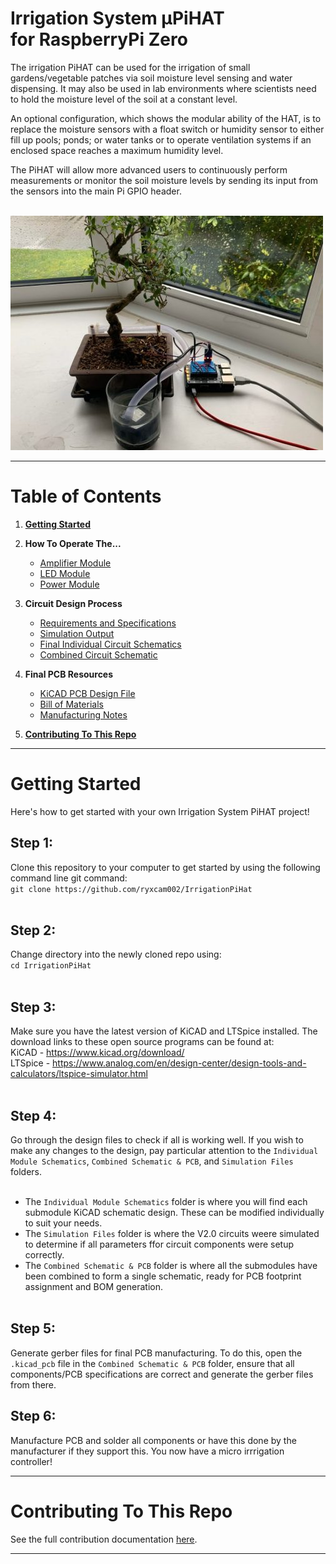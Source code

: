 # **Irrigation System μPiHAT <br>for RaspberryPi Zero**

The irrigation PiHAT can be used for the irrigation of small gardens/vegetable patches via soil moisture level sensing and water dispensing. It may also be used in lab environments where scientists need to hold the moisture level of the soil at a constant level.

An optional configuration, which shows the modular ability of the HAT, is to replace the moisture sensors with a float switch or humidity sensor to either fill up pools; ponds; or water tanks or to operate ventilation systems if an enclosed space reaches a maximum humidity level.

The PiHAT will allow more advanced users to continuously perform measurements or monitor the soil moisture levels by sending its input from the sensors into the main Pi GPIO header.
<br><br>

![Example Irrigation PiHAT in operation](<Combined Schematic & PCB/PCBScreenshots/IrrigationDemo.jpg>)

---

# Table of Contents

1. [**Getting Started**](#getting-started)

2. **How To Operate The...**

   - [Amplifier Module](How-Tos/DesignProcess.md#amplifier-module)
   - [LED Module](How-Tos/DesignProcess.md#led-module)
   - [Power Module](How-Tos/DesignProcess.md#power-module)

3. **Circuit Design Process**

   - [Requirements and Specifications](<Requirements & Specifications.pdf>)
   - [Simulation Output](<Simulation Files/SimulationPlots>)
   - [Final Individual Circuit Schematics](<Individual Module Schematics>)
   - [Combined Circuit Schematic](<Combined Schematic & PCB/Main Circuit.sch>)

4. **Final PCB Resources**

   - [KiCAD PCB Design File](<Combined Schematic & PCB/Main Circuit.kicad_pcb>)
   - [Bill of Materials](<Combined Schematic & PCB/BillOfMaterials.md>)
   - [Manufacturing Notes](How-Tos/ManufacturingNotes.md)

5. [**Contributing To This Repo**](CONTRIBUTING.md)

---

# Getting Started

Here's how to get started with your own Irrigation System PiHAT project!

## **Step 1:**

Clone this repository to your computer to get started by using the following command line git command:<br>
`git clone https://github.com/ryxcam002/IrrigationPiHat`<br><br>

## **Step 2:**

Change directory into the newly cloned repo using:<br>
`cd IrrigationPiHat`<br><br>

## **Step 3:**

Make sure you have the latest version of KiCAD and LTSpice installed. The download links to these open source programs can be found at:<br>
KiCAD - https://www.kicad.org/download/<br>
LTSpice - https://www.analog.com/en/design-center/design-tools-and-calculators/ltspice-simulator.html<br><br>

## **Step 4:**

Go through the design files to check if all is working well. If you wish to make any changes to the design, pay particular attention to the `Individual Module Schematics`, `Combined Schematic & PCB`, and `Simulation Files` folders.<br><br>

- The `Individual Module Schematics` folder is where you will find each submodule KiCAD schematic design. These can be modified individually to suit your needs.<br>
- The `Simulation Files` folder is where the V2.0 circuits weere simulated to determine if all parameters ffor circuit components were setup correctly.<br>
- The `Combined Schematic & PCB` folder is where all the submodules have been combined to form a single schematic, ready for PCB footprint assignment and BOM generation.<br><br>

## **Step 5:**

Generate gerber files for final PCB manufacturing. To do this, open the `.kicad_pcb` file in the `Combined Schematic & PCB` folder, ensure that all components/PCB specifications are correct and generate the gerber files from there.

## **Step 6:**

Manufacture PCB and solder all components or have this done by the manufacturer if they support this. You now have a micro irrrigation controller!

---

# Contributing To This Repo

See the full contribution documentation [here](CONTRIBUTING.md).

---
